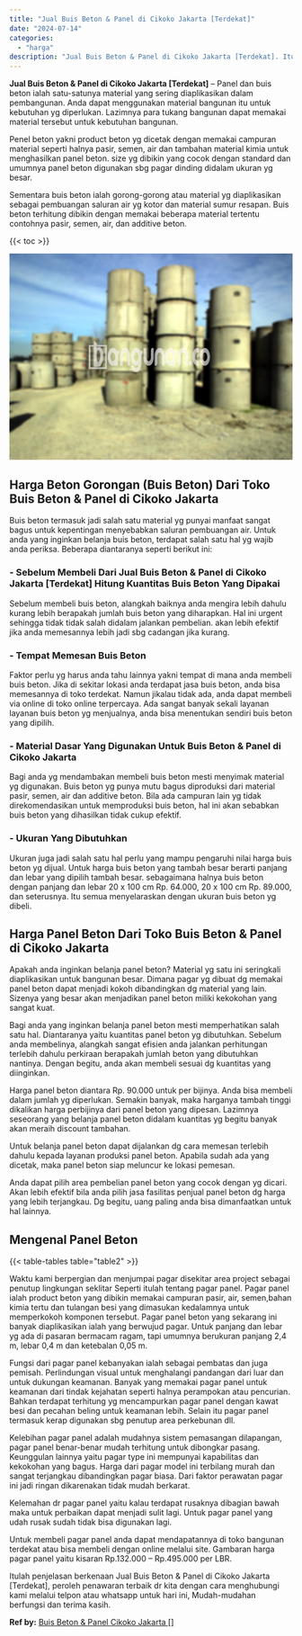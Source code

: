 ```yaml
---
title: "Jual Buis Beton & Panel di Cikoko Jakarta [Terdekat]"
date: "2024-07-14"
categories: 
  - "harga"
description: "Jual Buis Beton & Panel di Cikoko Jakarta [Terdekat]. Itulah penjelasan berkenaan Jual Buis Beton & Panel di Cikoko Jakarta [Terdekat], peroleh penawaran t..."
---
```


**Jual Buis Beton & Panel di Cikoko Jakarta \[Terdekat\]** – Panel dan buis beton ialah satu-satunya material yang sering diaplikasikan dalam pembangunan. Anda dapat menggunakan material bangunan itu untuk kebutuhan yg diperlukan. Lazimnya para tukang bangunan dapat memakai material tersebut untuk kebutuhan bangunan.

Penel beton yakni product beton yg dicetak dengan memakai campuran material seperti halnya pasir, semen, air dan tambahan material kimia untuk menghasilkan panel beton. size yg dibikin yang cocok dengan standard dan umumnya panel beton digunakan sbg pagar dinding didalam ukuran yg besar.

Sementara buis beton ialah gorong-gorong atau material yg diaplikasikan sebagai pembuangan saluran air yg kotor dan material sumur resapan. Buis beton terhitung dibikin dengan memakai beberapa material tertentu contohnya pasir, semen, air, dan additive beton.

{{< toc >}}

![Jual Buis Beton & Panel di Cikoko Jakarta [Terdekat]](/images/jual-panel-buis-beton-murah-69.png)

## Harga Beton Gorongan (Buis Beton) Dari Toko Buis Beton & Panel di Cikoko Jakarta

Buis beton termasuk jadi salah satu material yg punyai manfaat sangat bagus untuk kepentingan menyebabkan saluran pembuangan air. Untuk anda yang inginkan belanja buis beton, terdapat salah satu hal yg wajib anda periksa. Beberapa diantaranya seperti berikut ini:

### \- Sebelum Membeli Dari Jual Buis Beton & Panel di Cikoko Jakarta \[Terdekat\] Hitung Kuantitas Buis Beton Yang Dipakai

Sebelum membeli buis beton, alangkah baiknya anda mengira lebih dahulu kurang lebih berapakah jumlah buis beton yang diharapkan. Hal ini urgent sehingga tidak tidak salah didalam jalankan pembelian. akan lebih efektif jika anda memesannya lebih jadi sbg cadangan jika kurang.

### \- Tempat Memesan Buis Beton

Faktor perlu yg harus anda tahu lainnya yakni tempat di mana anda membeli buis beton. Jika di sekitar lokasi anda terdapat jasa buis beton, anda bisa memesannya di toko terdekat. Namun jikalau tidak ada, anda dapat membeli via online di toko online terpercaya. Ada sangat banyak sekali layanan layanan buis beton yg menjualnya, anda bisa menentukan sendiri buis beton yang dipilih.

### \- Material Dasar Yang Digunakan Untuk Buis Beton & Panel di Cikoko Jakarta

Bagi anda yg mendambakan membeli buis beton mesti menyimak material yg digunakan. Buis beton yg punya mutu bagus diproduksi dari material pasir, semen, air dan additive beton. Bila ada campuran lain yg tidak direkomendasikan untuk memproduksi buis beton, hal ini akan sebabkan buis beton yang dihasilkan tidak cukup efektif.

### \- Ukuran Yang Dibutuhkan

Ukuran juga jadi salah satu hal perlu yang mampu pengaruhi nilai harga buis beton yg dijual. Untuk harga buis beton yang tambah besar berarti panjang dan lebar yang dipilih tambah besar. sebagaimana halnya buis beton dengan panjang dan lebar 20 x 100 cm Rp. 64.000, 20 x 100 cm Rp. 89.000, dan seterusnya. Itu semua menyelaraskan dengan ukuran buis beton yg dibeli.

## Harga Panel Beton Dari Toko Buis Beton & Panel di Cikoko Jakarta

Apakah anda inginkan belanja panel beton? Material yg satu ini seringkali diaplikasikan untuk bangunan besar. Dimana pagar yg dibuat dg memakai panel beton dapat menjadi kokoh dibandingkan dg material yang lain. Sizenya yang besar akan menjadikan panel beton miliki kekokohan yang sangat kuat.

Bagi anda yang inginkan belanja panel beton mesti memperhatikan salah satu hal. Diantaranya yaitu kuantitas panel beton yg dibutuhkan. Sebelum anda membelinya, alangkah sangat efisien anda jalankan perhitungan terlebih dahulu perkiraan berapakah jumlah beton yang dibutuhkan nantinya. Dengan begitu, anda akan membeli sesuai dg kuantitas yang diinginkan.

Harga panel beton diantara Rp. 90.000 untuk per bijinya. Anda bisa membeli dalam jumlah yg diperlukan. Semakin banyak, maka harganya tambah tinggi dikalikan harga perbijinya dari panel beton yang dipesan. Lazimnya seseorang yang belanja panel beton didalam kuantitas yg begitu banyak akan meraih discount tambahan.

Untuk belanja panel beton dapat dijalankan dg cara memesan terlebih dahulu kepada layanan produksi panel beton. Apabila sudah ada yang dicetak, maka panel beton siap meluncur ke lokasi pemesan.

Anda dapat pilih area pembelian panel beton yang cocok dengan yg dicari. Akan lebih efektif bila anda pilih jasa fasilitas penjual panel beton dg harga yang lebih terjangkau. Dg begitu, uang paling anda bisa dimanfaatkan untuk hal lainnya.

## Mengenal Panel Beton

{{< table-tables table="table2" >}}

Waktu kami berpergian dan menjumpai pagar disekitar area project sebagai penutup lingkungan seklitar Seperti itulah tentang pagar panel. Pagar panel ialah product beton yang dibikin memakai campuran pasir, air, semen,bahan kimia tertu dan tulangan besi yang dimasukan kedalamnya untuk memperkokoh komponen tersebut. Pagar panel beton yang sekarang ini banyak diaplikasikan ialah yang berwujud pagar. Untuk panjang dan lebar yg ada di pasaran bermacam ragam, tapi umumnya berukuran panjang 2,4 m, lebar 0,4 m dan ketebalan 0,05 m.

Fungsi dari pagar panel kebanyakan ialah sebagai pembatas dan juga pemisah. Perlindungan visual untuk menghalangi pandangan dari luar dan untuk dukungan keamanan. Banyak yang memakai pagar panel untuk keamanan dari tindak kejahatan seperti halnya perampokan atau pencurian. Bahkan terdapat terhitung yg mencampurkan pagar panel dengan kawat besi dan pecahan beling untuk keamanan lebih. Selain itu pagar panel termasuk kerap digunakan sbg penutup area perkebunan dll.

Kelebihan pagar panel adalah mudahnya sistem pemasangan dilapangan, pagar panel benar-benar mudah terhitung untuk dibongkar pasang. Keunggulan lainnya yaitu pagar type ini mempunyai kapabilitas dan kekokohan yang bagus. Harga dari pagar model ini terbilang murah dan sangat terjangkau dibandingkan pagar biasa. Dari faktor perawatan pagar ini jadi ringan dikarenakan tidak mudah berkarat.

Kelemahan dr pagar panel yaitu kalau terdapat rusaknya dibagian bawah maka untuk perbaikan dapat menjadi sulit lagi. Untuk pagar panel yang udah rusak sudah tidak bisa digunakan lagi.

Untuk membeli pagar panel anda dapat mendapatannya di toko bangunan terdekat atau bisa membeli dengan online melalui site. Gambaran harga pagar panel yaitu kisaran Rp.132.000 – Rp.495.000 per LBR.

Itulah penjelasan berkenaan Jual Buis Beton & Panel di Cikoko Jakarta \[Terdekat\], peroleh penawaran terbaik dr kita dengan cara menghubungi kami melalui telpon atau whatsapp untuk hari ini, Mudah-mudahan berfungsi dan terima kasih.

**Ref by:** [Buis Beton & Panel Cikoko Jakarta []](https://id.wikipedia.org/wiki/Buis)

